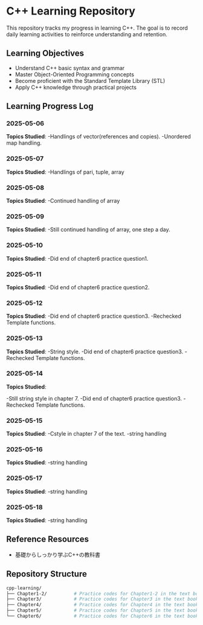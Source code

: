 # C++ Learning Repository

This repository tracks my progress in learning C++. The goal is to record daily learning activities to reinforce understanding and retention.

## Learning Objectives

- Understand C++ basic syntax and grammar
- Master Object-Oriented Programming concepts
- Become proficient with the Standard Template Library (STL)
- Apply C++ knowledge through practical projects

## Learning Progress Log

### 2025-05-06

**Topics Studied**:
-Handlings of vector(references and copies).
-Unordered map handling.

### 2025-05-07

**Topics Studied**:
-Handlings of pari, tuple, array

### 2025-05-08

**Topics Studied**:
-Continued handling of array

### 2025-05-09

**Topics Studied**:
-Still continued handling of array, one step a day.

### 2025-05-10

**Topics Studied**:
-Did end of chapter6 practice question1.

### 2025-05-11

**Topics Studied**:
-Did end of chapter6 practice question2.

### 2025-05-12

**Topics Studied**:
-Did end of chapter6 practice question3.
-Rechecked Template functions.

### 2025-05-13

**Topics Studied**:
-String style.
-Did end of chapter6 practice question3.
-Rechecked Template functions.

### 2025-05-14

**Topics Studied**:

-Still string style in chapter 7.
-Did end of chapter6 practice question3.
-Rechecked Template functions.


### 2025-05-15

**Topics Studied**:
-Cstyle in chapter 7 of the text.
-string handling

### 2025-05-16

**Topics Studied**:
-string handling

### 2025-05-17

**Topics Studied**:
-string handling

### 2025-05-18

**Topics Studied**:
-string handling

## Reference Resources

- 基礎からしっかり学ぶC++の教科書

## Repository Structure

```bash
cpp-learning/
├── Chapter1-2/          # Practice codes for Chapter1-2 in the text book
├── Chapter3/            # Practice codes for Chapter3 in the text book
├── Chapter4/            # Practice codes for Chapter4 in the text book
├── Chapter5/            # Practice codes for Chapter5 in the text book
└── Chapter6/            # Practice codes for Chapter6 in the text book
```
